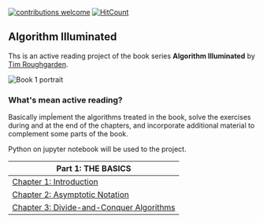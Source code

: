 [![contributions welcome](https://img.shields.io/badge/contributions-welcome-brightgreen.svg?style=flat)](https://github.com/dwyl/esta/issues)
[![HitCount](http://hits.dwyl.com/{username}/{project-name}.svg)](http://hits.dwyl.com/{username}/{project-name})

## Algorithm Illuminated

Ths is an active reading project of the book series **Algorithm Illuminated** by [Tim Roughgarden](http://theory.stanford.edu/~tim/).

![Book 1 portrait ](https://www.google.com/imgres?imgurl=http://t3.gstatic.com/images?q%3Dtbn:ANd9GcSsI5dEzpaJqEprOY4bkiQLZ50LG5830emHiH10obF_a7EUsAqS&imgrefurl=https://books.google.com/books/about/Algorithms_Illuminated_Part_1.html?id%3DW6xDtAEACAAJ%26source%3Dkp_cover&h=400&w=267&tbnid=R3ZeYsUGyYsUmM:&q=algorithm+illuminated&tbnh=160&tbnw=106&usg=__atF2o9sUQyAd5d0NC-FEU_OtYvM%3D&vet=10ahUKEwjK-dC0xO3bAhXGfpAKHWIODVwQ_B0IhwEwCg..i&docid=y-_WofMUVrS57M&itg=1&client=ubuntu&sa=X&ved=0ahUKEwjK-dC0xO3bAhXGfpAKHWIODVwQ_B0IhwEwCg)

### What's mean active reading?

Basically impĺement the algorithms treated in the book, solve the exercises during and at the end of the chapters, and incorporate additional material to complement some parts of the book.

Python on jupyter notebook will be used to the project.

|Part 1: THE BASICS|
|---|
|[Chapter 1: Introduction]()|
|[Chapter 2: Asymptotic Notation]()|
|[Chapter 3: Divide-and-Conquer Algorithms]()|




